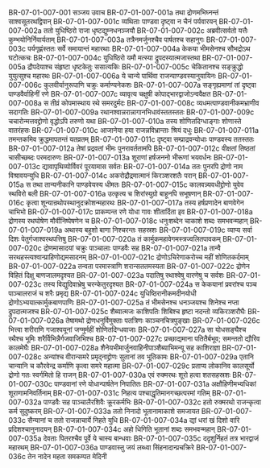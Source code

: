 BR-07-01-007-001  सञ्जय उवाच
BR-07-01-007-001a तथा द्रोणमभिघ्नन्तं साश्वसूतरथद्विपान्
BR-07-01-007-001c व्यथिताः पाण्डवा दृष्ट्वा न चैनं पर्यवारयन्
BR-07-01-007-002a ततो युधिष्ठिरो राजा धृष्टद्युम्नधनञ्जयौ
BR-07-01-007-002c अब्रवीत्सर्वतो यत्तैः कुम्भयोनिर्निवार्यताम्
BR-07-01-007-003a तत्रैनमर्जुनश्चैव पार्षतश्च सहानुगः
BR-07-01-007-003c पर्यगृह्णंस्ततः सर्वे समायान्तं महारथाः
BR-07-01-007-004a केकया भीमसेनश्च सौभद्रोऽथ घटोत्कचः
BR-07-01-007-004c युधिष्ठिरो यमौ मत्स्या द्रुपदस्यात्मजास्तथा
BR-07-01-007-005a द्रौपदेयाश्च संहृष्टा धृष्टकेतुः ससात्यकिः
BR-07-01-007-005c चेकितानश्च सङ्क्रुद्धो युयुत्सुश्च महारथः
BR-07-01-007-006a ये चान्ये पार्थिवा राजन्पाण्डवस्यानुयायिनः
BR-07-01-007-006c कुलवीर्यानुरूपाणि चक्रुः कर्माण्यनेकशः
BR-07-01-007-007a सङ्गृह्यमाणां तां दृष्ट्वा पाण्डवैर्वाहिनीं रणे
BR-07-01-007-007c व्यावृत्य चक्षुषी कोपाद्भारद्वाजोऽन्ववैक्षत
BR-07-01-007-008a स तीव्रं कोपमास्थाय रथे समरदुर्मदः
BR-07-01-007-008c व्यधमत्पाण्डवानीकमभ्राणीव सदागतिः
BR-07-01-007-009a रथानश्वान्नरान्नागानभिधावंस्ततस्ततः
BR-07-01-007-009c चचारोन्मत्तवद्द्रोणो वृद्धोऽपि तरुणो यथा
BR-07-01-007-010a तस्य शोणितदिग्धाङ्गाः शोणास्ते वातरंहसः
BR-07-01-007-010c आजानेया हया राजन्नविभ्रान्ताः श्रियं दधुः
BR-07-01-007-011a तमन्तकमिव क्रुद्धमापतन्तं यतव्रतम्
BR-07-01-007-011c दृष्ट्वा सम्प्राद्रवन्योधाः पाण्डवस्य ततस्ततः
BR-07-01-007-012a तेषां प्रद्रवतां भीमः पुनरावर्ततामपि
BR-07-01-007-012c वीक्षतां तिष्ठतां चासीच्छब्दः परमदारुणः
BR-07-01-007-013a शूराणां हर्षजननो भीरूणां भयवर्धनः
BR-07-01-007-013c द्यावापृथिव्योर्विवरं पूरयामास सर्वतः
BR-07-01-007-014a ततः पुनरपि द्रोणो नाम विश्रावयन्युधि
BR-07-01-007-014c अकरोद्रौद्रमात्मानं किरञ्शरशतैः परान्
BR-07-01-007-015a स तथा तान्यनीकानि पाण्डवेयस्य धीमतः
BR-07-01-007-015c कालवन्न्यवधीद्द्रोणो युवेव स्थविरो बली
BR-07-01-007-016a उत्कृत्य च शिरांस्युग्रो बाहूनपि सभूषणान्
BR-07-01-007-016c कृत्वा शून्यान्रथोपस्थानुदक्रोशन्महारथः
BR-07-01-007-017a तस्य हर्षप्रणादेन बाणवेगेन चाभिभो
BR-07-01-007-017c प्राकम्पन्त रणे योधा गावः शीतार्दिता इव
BR-07-01-007-018a द्रोणस्य रथघोषेण मौर्वीनिष्पेषणेन च
BR-07-01-007-018c धनुःशब्देन चाकाशे शब्दः समभवन्महान्
BR-07-01-007-019a अथास्य बहुशो बाणा निश्चरन्तः सहस्रशः
BR-07-01-007-019c व्याप्य सर्वा दिशः पेतुर्गजाश्वरथपत्तिषु
BR-07-01-007-020a तं कार्मुकमहावेगमस्त्रज्वलितपावकम्
BR-07-01-007-020c द्रोणमासादयां चक्रुः पाञ्चालाः पाण्डवैः सह
BR-07-01-007-021a तान्वै सरथहस्त्यश्वान्प्राहिणोद्यमसादनम्
BR-07-01-007-021c द्रोणोऽचिरेणाकरोच्च महीं शोणितकर्दमाम्
BR-07-01-007-022a तन्वता परमास्त्राणि शरान्सततमस्यता
BR-07-01-007-022c द्रोणेन विहितं दिक्षु बाणजालमदृश्यत
BR-07-01-007-023a पदातिषु रथाश्वेषु वारणेषु च सर्वशः
BR-07-01-007-023c तस्य विद्युदिवाभ्रेषु चरन्केतुरदृश्यत
BR-07-01-007-024a स केकयानां प्रवरांश्च पञ्च पाञ्चालराजं च शरैः प्रमृद्य
BR-07-01-007-024c युधिष्ठिरानीकमदीनयोधी द्रोणोऽभ्ययात्कार्मुकबाणपाणिः
BR-07-01-007-025a तं भीमसेनश्च धनञ्जयश्च शिनेश्च नप्ता द्रुपदात्मजश्च
BR-07-01-007-025c शैब्यात्मजः काशिपतिः शिबिश्च हृष्टा नदन्तो व्यकिरञ्शरौघैः
BR-07-01-007-026a तेषामथो द्रोणधनुर्विमुक्ताः पतत्रिणः काञ्चनचित्रपुङ्खाः
BR-07-01-007-026c भित्त्वा शरीराणि गजाश्वयूनां जग्मुर्महीं शोणितदिग्धवाजाः
BR-07-01-007-027a सा योधसङ्घैश्च रथैश्च भूमिः शरैर्विभिन्नैर्गजवाजिभिश्च
BR-07-01-007-027c प्रच्छाद्यमाना पतितैर्बभूव; समन्ततो द्यौरिव कालमेघैः
BR-07-01-007-028a शैनेयभीमार्जुनवाहिनीपाञ्शैब्याभिमन्यू सह काशिराज्ञा
BR-07-01-007-028c अन्यांश्च वीरान्समरे प्रमृद्नाद्द्रोणः सुतानां तव भूतिकामः
BR-07-01-007-029a एतानि चान्यानि च कौरवेन्द्र कर्माणि कृत्वा समरे महात्मा
BR-07-01-007-029c प्रताप्य लोकानिव कालसूर्यो द्रोणो गतः स्वर्गमितो हि राजन्
BR-07-01-007-030a एवं रुक्मरथः शूरो हत्वा शतसहस्रशः
BR-07-01-007-030c पाण्डवानां रणे योधान्पार्षतेन निपातितः
BR-07-01-007-031a अक्षौहिणीमभ्यधिकां शूराणामनिवर्तिनाम्
BR-07-01-007-031c निहत्य पश्चाद्धृतिमानगच्छत्परमां गतिम्
BR-07-01-007-032a पाण्डवैः सह पाञ्चालैरशिवैः क्रूरकर्मभिः
BR-07-01-007-032c हतो रुक्मरथो राजन्कृत्वा कर्म सुदुष्करम्
BR-07-01-007-033a ततो निनादो भूतानामाकाशे समजायत
BR-07-01-007-033c सैन्यानां च ततो राजन्नाचार्ये निहते युधि
BR-07-01-007-034a द्यां धरां खं दिशो वारि प्रदिशश्चानुनादयन्
BR-07-01-007-034c अहो धिगिति भूतानां शब्दः समभवन्महान्
BR-07-01-007-035a देवताः पितरश्चैव पूर्वे ये चास्य बान्धवाः
BR-07-01-007-035c ददृशुर्निहतं तत्र भारद्वाजं महारथम्
BR-07-01-007-036a पाण्डवास्तु जयं लब्ध्वा सिंहनादान्प्रचक्रिरे
BR-07-01-007-036c तेन नादेन महता समकम्पत मेदिनी

